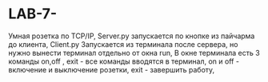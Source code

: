 # LAB-7-
Умная розетка по TCP/IP,
Server.py запускается по кнопке из пайчарма до клиента,
Client.py Запускается из терминала после сервера, но нужно вынести терминал отдельно от окна run,
В окне терминала есть 3 команды on,off , exit - все команды вводятся в терминал,
on и off - включение и выключение розетки,
exit - завершить работу,
